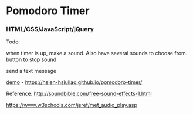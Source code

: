 # Pomodoro Timer
### HTML/CSS/JavaScript/jQuery

Todo: 

when timer is up, make a sound. Also have several sounds to choose from. button to stop sound

send a text message

[demo](https://hsien-hsiuliao.github.io/pomodoro-timer/) - https://hsien-hsiuliao.github.io/pomodoro-timer/


Reference:
http://soundbible.com/free-sound-effects-1.html


https://www.w3schools.com/jsref/met_audio_play.asp
